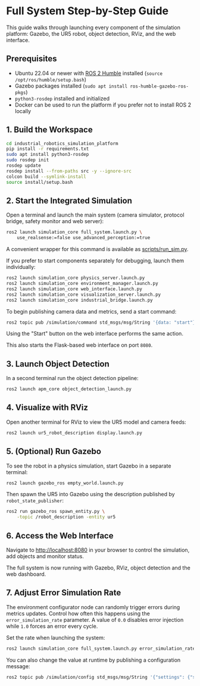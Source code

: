 # Full System Step-by-Step Guide

This guide walks through launching every component of the simulation platform: Gazebo, the UR5 robot, object detection, RViz, and the web interface.

## Prerequisites

- Ubuntu 22.04 or newer with [ROS&nbsp;2 Humble](https://docs.ros.org/en/humble/Installation.html) installed (`source /opt/ros/humble/setup.bash`)
- Gazebo packages installed (`sudo apt install ros-humble-gazebo-ros-pkgs`)
- `python3-rosdep` installed and initialized
- Docker can be used to run the platform if you prefer not to install ROS&nbsp;2 locally

## 1. Build the Workspace

```bash
cd industrial_robotics_simulation_platform
pip install -r requirements.txt
sudo apt install python3-rosdep
sudo rosdep init
rosdep update
rosdep install --from-paths src -y --ignore-src
colcon build --symlink-install
source install/setup.bash
```

## 2. Start the Integrated Simulation

Open a terminal and launch the main system (camera simulator, protocol bridge, safety monitor and web server):

```bash
ros2 launch simulation_core full_system.launch.py \
    use_realsense:=false use_advanced_perception:=true
```

A convenient wrapper for this command is available as
[scripts/run_sim.py](../scripts/run_sim.py).

If you prefer to start components separately for debugging, launch them
individually:

```bash
ros2 launch simulation_core physics_server.launch.py
ros2 launch simulation_core environment_manager.launch.py
ros2 launch simulation_core web_interface.launch.py
ros2 launch simulation_core visualization_server.launch.py
ros2 launch simulation_core industrial_bridge.launch.py
```

To begin publishing camera data and metrics, send a start command:

```bash
ros2 topic pub /simulation/command std_msgs/msg/String '{data: "start"}'
```

Using the "Start" button on the web interface performs the same action.

This also starts the Flask-based web interface on port `8080`.

## 3. Launch Object Detection

In a second terminal run the object detection pipeline:

```bash
ros2 launch apm_core object_detection_launch.py
```

## 4. Visualize with RViz

Open another terminal for RViz to view the UR5 model and camera feeds:

```bash
ros2 launch ur5_robot_description display.launch.py
```

## 5. (Optional) Run Gazebo

To see the robot in a physics simulation, start Gazebo in a separate terminal:

```bash
ros2 launch gazebo_ros empty_world.launch.py
```

Then spawn the UR5 into Gazebo using the description published by `robot_state_publisher`:

```bash
ros2 run gazebo_ros spawn_entity.py \
    -topic /robot_description -entity ur5
```

## 6. Access the Web Interface

Navigate to [http://localhost:8080](http://localhost:8080) in your browser to control the simulation, add objects and monitor status.

The full system is now running with Gazebo, RViz, object detection and the web dashboard.

## 7. Adjust Error Simulation Rate

The environment configurator node can randomly trigger errors during metrics
updates. Control how often this happens using the `error_simulation_rate`
parameter. A value of `0.0` disables error injection while `1.0` forces an error
every cycle.

Set the rate when launching the system:

```bash
ros2 launch simulation_core full_system.launch.py error_simulation_rate:=0.2
```

You can also change the value at runtime by publishing a configuration message:

```bash
ros2 topic pub /simulation/config std_msgs/msg/String '{"settings": {"simulation": {"error_simulation_rate": 0.5}}}'
```
